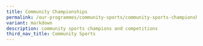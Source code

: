 ```yaml
---
title: Community Championships
permalink: /our-programmes/community-sports/community-sports-championships/
variant: markdown
description: community sports champions and competitions
third_nav_title: Community Sports
---
```

